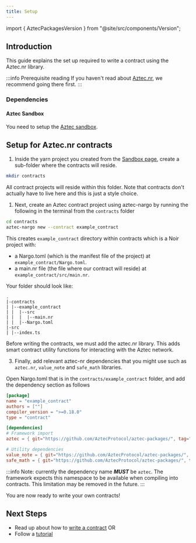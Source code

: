 ```yaml
---
title: Setup
---
```


import { AztecPackagesVersion } from "@site/src/components/Version";

## Introduction

This guide explains the set up required to write a contract using the Aztec.nr library.

:::info Prerequisite reading
If you haven't read about [Aztec.nr](./main.md), we recommend going there first.
:::

### Dependencies

#### Aztec Sandbox

You need to setup the [Aztec sandbox](../getting_started/quickstart.md).

<!-- TODO([#1056](https://github.com/AztecProtocol/aztec-packages/issues/1056)): Add a step for the starter kit -->

## Setup for Aztec.nr contracts

1. Inside the yarn project you created from the [Sandbox page](../getting_started/quickstart.md), create a sub-folder where the contracts will reside.

```bash
mkdir contracts
```

All contract projects will reside within this folder. Note that contracts don't actually have to live here and this is just a style choice.

1. Next, create an Aztec contract project using aztec-nargo by running the following in the terminal from the `contracts` folder

```bash
cd contracts
aztec-nargo new --contract example_contract
```

This creates `example_contract` directory within contracts which is a Noir project with:

- a Nargo.toml (which is the manifest file of the project) at `example_contract/Nargo.toml`.
- a main.nr file (the file where our contract will reside) at `example_contract/src/main.nr`.

Your folder should look like:

```tree
.
|-contracts
| |--example_contract
| |  |--src
| |  |  |--main.nr
| |  |--Nargo.toml
|-src
| |--index.ts
```

Before writing the contracts, we must add the aztec.nr library. This adds smart contract utility functions for interacting with the Aztec network.

3. Finally, add relevant aztec-nr dependencies that you might use such as `aztec.nr`, `value_note` and `safe_math` libraries.

Open Nargo.toml that is in the `contracts/example_contract` folder, and add the dependency section as follows

```toml
[package]
name = "example_contract"
authors = [""]
compiler_version = ">=0.18.0"
type = "contract"

[dependencies]
# Framework import
aztec = { git="https://github.com/AztecProtocol/aztec-packages/", tag="#include_aztec_version", directory="yarn-project/aztec-nr/aztec" }

# Utility dependencies
value_note = { git="https://github.com/AztecProtocol/aztec-packages/", tag="#include_aztec_version", directory="yarn-project/aztec-nr/value-note"}
safe_math = { git="https://github.com/AztecProtocol/aztec-packages/", tag="#include_aztec_version", directory="yarn-project/aztec-nr/safe-math"}
```

:::info
Note: currently the dependency name **_MUST_** be `aztec`. The framework expects this namespace to be available when compiling into contracts. This limitation may be removed in the future.
:::

You are now ready to write your own contracts!

## Next Steps

- Read up about how to [write a contract](./syntax/main.md) OR
- Follow a [tutorial](../tutorials/main.md)
